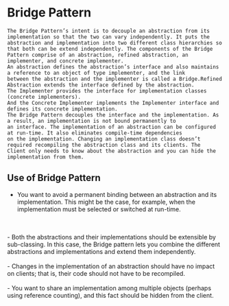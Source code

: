 # Bridge Pattern
```
The Bridge Pattern’s intent is to decouple an abstraction from its implementation so that the two can vary independently. It puts the abstraction and implementation into two different class hierarchies so that both can be extend independently. The components of the Bridge Pattern comprise of an abstraction, refined abstraction, an implementer, and concrete implementer.
An abstraction defines the abstraction’s interface and also maintains a reference to an object of type implementer, and the link
between the abstraction and the implementer is called a Bridge.Refined Abstraction extends the interface defined by the abstraction.
The Implementer provides the interface for implementation classes (concrete implementers).
And the Concrete Implementer implements the Implementer interface and defines its concrete implementation.
The Bridge Pattern decouples the interface and the implementation. As a result, an implementation is not bound permanently to
an interface. The implementation of an abstraction can be configured at run-time. It also eliminates compile-time dependencies
on the implementation. Changing an implementation class doesn’t required recompiling the abstraction class and its clients. The
Client only needs to know about the abstraction and you can hide the implementation from them.
```

## Use of Bridge Pattern

- You want to avoid a permanent binding between an abstraction and its implementation. This might be the case, for example,
  when the implementation must be selected or switched at run-time.
<br>
<br>
- Both the abstractions and their implementations should be extensible by sub-classing. In this case, the Bridge pattern lets you
  combine the different abstractions and implementations and extend them independently.
<br>
<br>
- Changes in the implementation of an abstraction should have no impact on clients; that is, their code should not have to be
  recompiled.
<br>
<br>
- You want to share an implementation among multiple objects (perhaps using reference counting), and this fact should be hidden
  from the client.